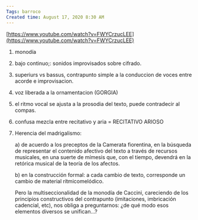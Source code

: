 ```yaml
---
Tags: barroco
Created time: August 17, 2020 8:30 AM
---
```

[https://www.youtube.com/watch?v=FWYCrzucLEE](https://www.youtube.com/watch?v=FWYCrzucLEE)

1. monodía
2. bajo continuo;: sonidos improvisados sobre cifrado.  
3. superiurs vs bassus, contrapunto simple a la conduccion de voces entre acorde e improvisacion.
4. voz liberada a la ornamentacion (GORGIA)
5. el ritmo vocal se ajusta a la prosodia del texto, puede contradecir al compas.
6. confusa mezcla entre recitativo y aria = RECITATIVO ARIOSO
7. Herencia del madrigalismo: 
    
    a) de acuerdo a los preceptos de la Camerata fiorentina, en la búsqueda de representar el contenido afectivo del texto a través de recursos musicales, en una suerte de mímesis que, con el tiempo, devendrá en la retórica musical de la teoría de los afectos.
    
    b) en la construcción formal: a cada cambio de texto, corresponde un cambio de material rítmicomelódico.
    
    Pero la multiseccionalidad de la monodía de Caccini, careciendo de los principios constructivos del contrapunto (imitaciones, imbricación cadencial, etc), nos obliga a preguntarnos: ¿de qué modo esos elementos diversos se unifican…?
